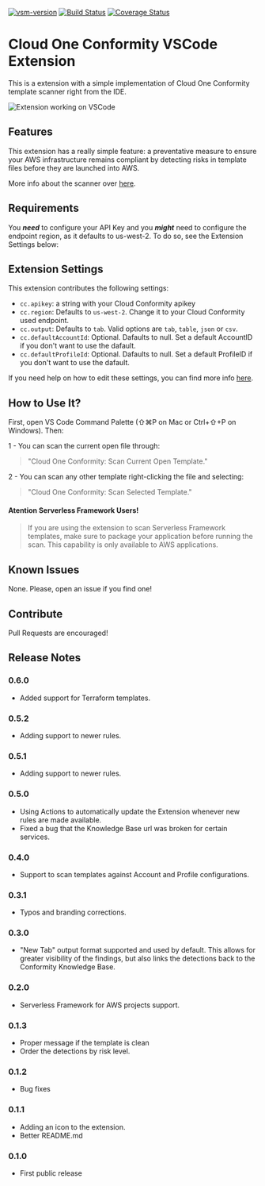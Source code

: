 [![vsm-version](https://img.shields.io/visual-studio-marketplace/v/raphaelbottino.cc-template-scanner?style=flat&label=VS%20Marketplace&logo=visual-studio-code)](https://marketplace.visualstudio.com/items?itemName=raphaelbottino.cc-template-scanner)
[![Build Status](https://travis-ci.org/raphabot/cloud-conformity-vscode-extension.svg?branch=master)](https://travis-ci.org/raphabot/cloud-conformity-vscode-extension)
[![Coverage Status](https://coveralls.io/repos/github/raphabot/cloud-conformity-vscode-extension/badge.svg?branch=master)](https://coveralls.io/github/raphabot/cloud-conformity-vscode-extension?branch=master)

# Cloud One Conformity VSCode Extension

This is a extension with a simple implementation of Cloud One Conformity template scanner right from the IDE.

![Extension working on VSCode](images/extension.gif)

## Features

This extension has a really simple feature: a preventative measure to ensure your AWS infrastructure remains compliant by detecting risks in template files before they are launched into AWS.

More info about the scanner over [here](https://github.com/cloudconformity/documentation-api/blob/master/TemplateScanner.md).

## Requirements

You ***need*** to configure your API Key and you ***might*** need to configure the endpoint region, as it defaults to us-west-2.  To do so, see the Extension Settings below:

## Extension Settings

This extension contributes the following settings:

* `cc.apikey`: a string with your Cloud Conformity apikey
* `cc.region`: Defaults to `us-west-2`. Change it to your Cloud Conformity used endpoint. 
* `cc.output`: Defaults to `tab`. Valid options are `tab`, `table`, `json` or `csv`. 
* `cc.defaultAccountId`: Optional. Dafaults to null. Set a default AccountID if you don't want to use the dafault.
* `cc.defaultProfileId`: Optional. Dafaults to null. Set a default ProfileID if you don't want to use the dafault.

If you need help on how to edit these settings, you can find more info [here](https://code.visualstudio.com/docs/getstarted/settings).

## How to Use It?

First, open VS Code Command Palette (⇧⌘P on Mac or Ctrl+⇧+P on Windows). Then:

1 - You can scan the current open file through:
> "Cloud One Conformity: Scan Current Open Template."

2 - You can scan any other template right-clicking the file and selecting:
> "Cloud One Conformity: Scan Selected Template."

#### Atention Serverless Framework Users!
>If you are using the extension to scan Serverless Framework templates, make sure to package your application before running the scan. This capability is only available to AWS applications.


## Known Issues

None. Please, open an issue if you find one!

## Contribute

Pull Requests are encouraged!

## Release Notes

### 0.6.0
 - Added support for Terraform templates.

### 0.5.2
 - Adding support to newer rules.

### 0.5.1
 - Adding support to newer rules.

### 0.5.0
 - Using Actions to automatically update the Extension whenever new rules are made available.
 - Fixed a bug that the Knowledge Base url was broken for certain services.

### 0.4.0
 - Support to scan templates against Account and Profile configurations.

### 0.3.1
 - Typos and branding corrections.

### 0.3.0
 - "New Tab" output format supported and used by default. This allows for greater visibility of the findings, but also links the detections back to the Conformity Knowledge Base.

### 0.2.0
 - Serverless Framework for AWS projects support.

### 0.1.3
 - Proper message if the template is clean
 - Order the detections by risk level.

### 0.1.2
- Bug fixes

### 0.1.1

- Adding an icon to the extension.
- Better README.md

### 0.1.0

- First public release
